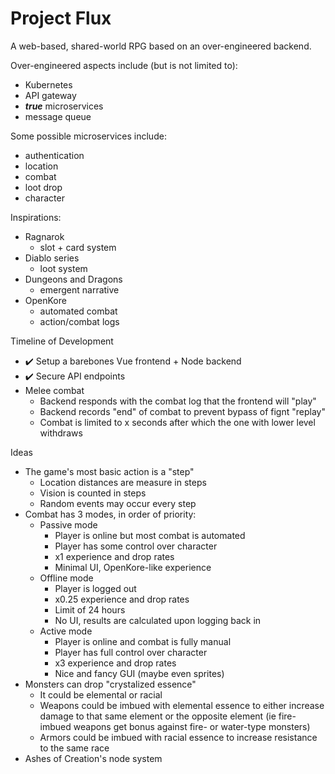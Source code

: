 # Project Flux

A web-based, shared-world RPG based on an over-engineered backend.

Over-engineered aspects include (but is not limited to):
- Kubernetes
- API gateway
- ***true*** microservices
- message queue

Some possible microservices include:
- authentication
- location
- combat
- loot drop
- character

Inspirations:
- Ragnarok
    - slot + card system
- Diablo series
    - loot system
- Dungeons and Dragons
    - emergent narrative
- OpenKore
    - automated combat
    - action/combat logs

Timeline of Development
- :heavy_check_mark: Setup a barebones Vue frontend + Node backend
- :heavy_check_mark: Secure API endpoints
- Melee combat
    - Backend responds with the combat log that the frontend will "play"
    - Backend records "end" of combat to prevent bypass of fignt "replay"
    - Combat is limited to x seconds after which the one with lower level withdraws

Ideas
- The game's most basic action is a "step"
    - Location distances are measure in steps
    - Vision is counted in steps
    - Random events may occur every step
- Combat has 3 modes, in order of priority:
    - Passive mode
        - Player is online but most combat is automated
        - Player has some control over character
        - x1 experience and drop rates
        - Minimal UI, OpenKore-like experience
    - Offline mode
        - Player is logged out
        - x0.25 experience and drop rates
        - Limit of 24 hours
        - No UI, results are calculated upon logging back in
    - Active mode
        - Player is online and combat is fully manual
        - Player has full control over character
        - x3 experience and drop rates
        - Nice and fancy GUI (maybe even sprites)
- Monsters can drop "crystalized essence"
    - It could be elemental or racial
    - Weapons could be imbued with elemental essence to either increase damage to that same element or the opposite element (ie fire-imbued weapons get bonus against fire- or water-type monsters)
    - Armors could be imbued with racial essence to increase resistance to the same race
- Ashes of Creation's node system
